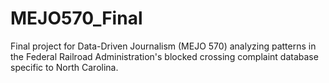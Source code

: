 # MEJO570_Final
Final project for Data-Driven Journalism (MEJO 570) analyzing patterns in the Federal Railroad Administration's blocked crossing complaint database specific to North Carolina.
